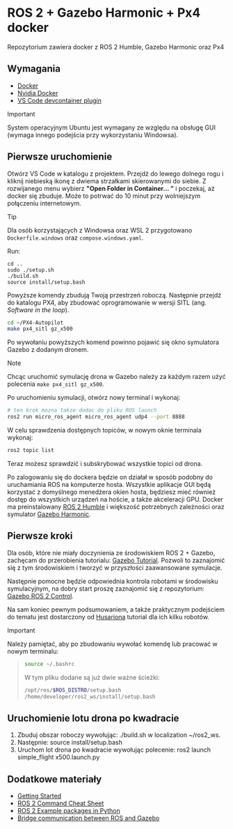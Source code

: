 # ROS 2 + Gazebo Harmonic + Px4 docker

Repozytorium zawiera docker z ROS 2 Humble, Gazebo Harmonic oraz Px4

## Wymagania

- [Docker](https://docs.docker.com/engine/install/ubuntu/)
- [Nvidia Docker](https://docs.nvidia.com/datacenter/cloud-native/container-toolkit/install-guide.html#container-device-interface-cdi-support)
- [VS Code devcontainer plugin](https://code.visualstudio.com/docs/devcontainers/containers#_quick-start-open-an-existing-folder-in-a-container)

> [!IMPORTANT]  
> System operacyjnym Ubuntu jest wymagany ze względu na obsługę GUI (wymaga innego podejścia przy wykorzystaniu Windowsa).

## Pierwsze uruchomienie

Otwórz VS Code w katalogu z projektem.
Przejdź do lewego dolnego rogu i kliknij niebieską ikonę z dwiema strzałkami skierowanymi do siebie. Z rozwijanego menu wybierz **"Open Folder in Container... ”** i poczekaj, aż docker się zbuduje. Może to potrwać do 10 minut przy wolniejszym połączeniu internetowym.

> [!TIP]
> Dla osób korzystających z Windowsa oraz WSL 2 przygotowano `Dockerfile.windows` oraz `compose.windows.yaml`. 


Run:
```
cd ..
sudo ./setup.sh
./build.sh
source install/setup.bash
```
Powyższe komendy zbudują Twoją przestrzeń roboczą. Następnie przejdź do katalogu PX4, aby zbudować oprogramowanie w wersji SITL (ang. *Software in the loop*).
``` bash
cd ~/PX4-Autopilot
make px4_sitl gz_x500
```
Po wywołaniu powyższych komend powinno pojawić się okno symulatora Gazebo z dodanym dronem.

> [!NOTE]
> Chcąc uruchomić symulację drona w Gazebo należy za każdym razem użyć polecenia `make px4_sitl gz_x500`.

Po uruchomieniu symulacji, otwórz nowy terminal i wykonaj:
``` bash
# ten krok mozna takze dodac do pliku ROS launch
ros2 run micro_ros_agent micro_ros_agent udp4 --port 8888
```

W celu sprawdzenia dostępnych topiców, w nowym oknie terminala wykonaj:
``` bash
ros2 topic list
```
Teraz możesz sprawdzić i subskrybować wszystkie topici od drona.


Po zalogowaniu się do dockera będzie on działał w sposób podobny do uruchamiania ROS na komputerze hosta. Wszystkie aplikacje GUI będą korzystać z domyślnego menedżera okien hosta, będziesz mieć również dostęp do wszystkich urządzeń na hoście, a także akceleracji GPU.
Docker ma preinstalowany [ROS 2 Humble](https://docs.ros.org/en/humble/Tutorials.html) i większość potrzebnych zależności oraz symulator [Gazebo Harmonic](https://gazebosim.org/docs/harmonic/getstarted/).

## Pierwsze kroki

Dla osób, które nie miały doczynienia ze środowiskiem ROS 2 + Gazebo, zachęcam do przerobienia tutorialu: [Gazebo Tutorial](https://gazebosim.org/docs/harmonic/tutorials/). Pozwoli to zaznajomić się z tym środowiskiem i tworzyć w przyszłości zaawansowane symulacje.

Następnie pomocne będzie odpowiednia kontrola robotami w środowisku symulacyjnym, na dobry start proszę zaznajomić się z repozytorium: [Gazebo ROS 2 Control](https://github.com/ros-controls/gz_ros2_control/).

Na sam koniec pewnym podsumowaniem, a także praktycznym podejściem do tematu jest dostarczony od [Husariona](https://husarion.com/tutorials/ros2-tutorials/1-ros2-introduction/) tutorial dla ich kilku robotów.

> [!IMPORTANT] 
Należy pamiętać, aby po zbudowaniu wywołać komendę lub pracować w nowym terminalu:
>
> ```bash
> source ~/.bashrc
> ```
>
> W tym pliku dodane są już dwie ważne ścieżki:
>
> ```bash
> /opt/ros/$ROS_DISTRO/setup.bash
> /home/developer/ros2_ws/install/setup.bash
> ```

## Uruchomienie lotu drona po kwadracie
1. Zbuduj obszar roboczy wywołując: ./build.sh w localization ~/ros2_ws.
2. Następnie: source install/setup.bash
3. Uruchom lot drona po kwadracie wywołując polecenie: ros2 launch simple_flight x500.launch.py


## Dodatkowe materiały
* [Getting Started](getting_started.md)
* [ROS 2 Command Cheat Sheet](cheatsheet.md)
* [ROS 2 Example packages in Python](example.md)
* [Bridge communication between ROS and Gazebo](ros_gz_bridge.md)